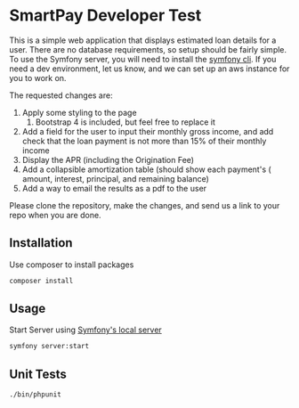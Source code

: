 # SmartPay Developer Test

This is a simple web application that displays estimated loan details for a user.  There are no database requirements, so setup should be fairly simple.  To use the Symfony server, you will need to install the [symfony cli](https://symfony.com/download).
If you need a dev environment, let us know, and we can set up an aws instance for you to work on.

The requested changes are:
1. Apply some styling to the page
	1. Bootstrap 4 is included, but feel free to replace it
2. Add a field for the user to input their monthly gross income, and add check that the loan payment is not more than 15% of their monthly income
3. Display the APR (including the Origination Fee)
4. Add a collapsible amortization table (should show each payment's ( amount, interest, principal, and remaining balance)
5. Add a way to email the results as a pdf to the user

Please clone the repository, make the changes, and send us a link to your repo when you are done.

## Installation

Use composer to install packages

```bash
composer install
```

## Usage

Start Server using [Symfony's local server](https://symfony.com/doc/current/setup/symfony_server.html)

```bash
symfony server:start
```



## Unit Tests
```bash
./bin/phpunit
```
